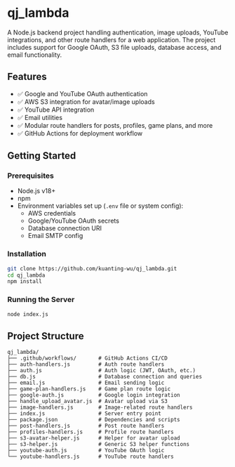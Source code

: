# qj_lambda

A Node.js backend project handling authentication, image uploads, YouTube integrations, and other route handlers for a web application. The project includes support for Google OAuth, S3 file uploads, database access, and email functionality.

## Features

- ✅ Google and YouTube OAuth authentication
- ✅ AWS S3 integration for avatar/image uploads
- ✅ YouTube API integration
- ✅ Email utilities
- ✅ Modular route handlers for posts, profiles, game plans, and more
- ✅ GitHub Actions for deployment workflow

## Getting Started

### Prerequisites

- Node.js v18+
- npm
- Environment variables set up (`.env` file or system config):
  - AWS credentials
  - Google/YouTube OAuth secrets
  - Database connection URI
  - Email SMTP config

### Installation

```bash
git clone https://github.com/kuanting-wu/qj_lambda.git
cd qj_lambda
npm install
```

### Running the Server

```bash
node index.js
```

## Project Structure

```
qj_lambda/
├── .github/workflows/       # GitHub Actions CI/CD
├── auth-handlers.js         # Auth route handlers
├── auth.js                  # Auth logic (JWT, OAuth, etc.)
├── db.js                    # Database connection and queries
├── email.js                 # Email sending logic
├── game-plan-handlers.js    # Game plan route logic
├── google-auth.js           # Google login integration
├── handle_upload_avatar.js  # Avatar upload via S3
├── image-handlers.js        # Image-related route handlers
├── index.js                 # Server entry point
├── package.json             # Dependencies and scripts
├── post-handlers.js         # Post route handlers
├── profiles-handlers.js     # Profile route handlers
├── s3-avatar-helper.js      # Helper for avatar upload
├── s3-helper.js             # Generic S3 helper functions
├── youtube-auth.js          # YouTube OAuth logic
└── youtube-handlers.js      # YouTube route handlers
```
